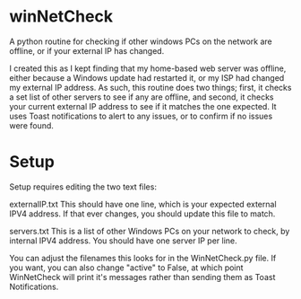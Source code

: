 # winNetCheck
A python routine for checking if other windows PCs on the network are offline, or if your external IP has changed.

I created this as I kept finding that my home-based web server was offline, either because a Windows update had restarted it, or my ISP had changed my external IP address. As such, this routine does two things; first, it checks a set list of other servers to see if any are offline, and second, it checks your current external IP address to see if it matches the one expected. It uses Toast notifications to alert to any issues, or to confirm if no issues were found.


# Setup
Setup requires editing the two text files:

externalIP.txt
This should have one line, which is your expected external IPV4 address. If that ever changes, you should update this file to match.

servers.txt
This is a list of other Windows PCs on your network to check, by internal IPV4 address. You should have one server IP per line.

You can adjust the filenames this looks for in the WinNetCheck.py file. If you want, you can also change "active" to False, at which point WinNetCheck will print it's messages rather than sending them as Toast Notifications.

